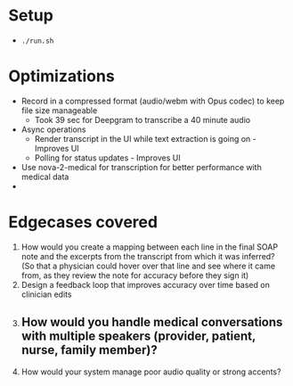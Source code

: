 # Setup
- `./run.sh`

# Optimizations
- Record in a compressed format (audio/webm with Opus codec) to keep file size manageable
  - Took 39 sec for Deepgram to transcribe a 40 minute audio
- Async operations
  - Render transcript in the UI while text extraction is going on - Improves UI
  - Polling for status updates - Improves UI
- Use nova-2-medical for transcription for better performance with medical data
- 


# Edgecases covered
1. How would you create a mapping between each line in the final SOAP note and the excerpts from the transcript from which it was inferred? (So that a physician could hover over that line and see where it came from, as they review the note for accuracy before they sign it)
2. Design a feedback loop that improves accuracy over time based on clinician edits
3. How would you handle medical conversations with multiple speakers (provider, patient, nurse, family member)?
   - 
4. How would your system manage poor audio quality or strong accents?

